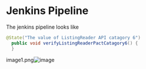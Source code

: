 # Jenkins Pipeline

The jenkins pipeline looks like

```java
@State("The value of ListingReader API catagory 6")
  public void verifyListingReaderPactCatagory6() {
  }
```

image1.png![image](https://user-images.githubusercontent.com/36564770/115127144-d8e8c400-9ff1-11eb-99ca-c7fed994992b.png)
